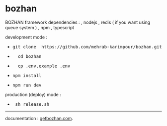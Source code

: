 # bozhan

BOZHAN framework
dependencies : , nodejs , redis ( if you want using queue system ) , npm , typescript

development mode :

- <pre>git clone  https://github.com/mehrab-karimpour/bozhan.git</pre>
- <pre>  cd bozhan </pre>
- <pre>  cp .env.example .env </pre>
- <pre>npm install </pre>
- <pre>npm run dev</pre>

production (deploy) mode :
 - <pre> sh release.sh </pre>
______________________________________
documentation : 
[getbozhan.com](https://getbozhan.com/).


            
            
